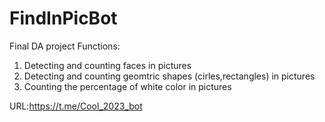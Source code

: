 # FindInPicBot
Final DA project
Functions:
1. Detecting and counting faces in pictures
2. Detecting and counting geomtric shapes (cirles,rectangles) in pictures
3. Counting the percentage of white color in pictures

URL:https://t.me/Cool_2023_bot

